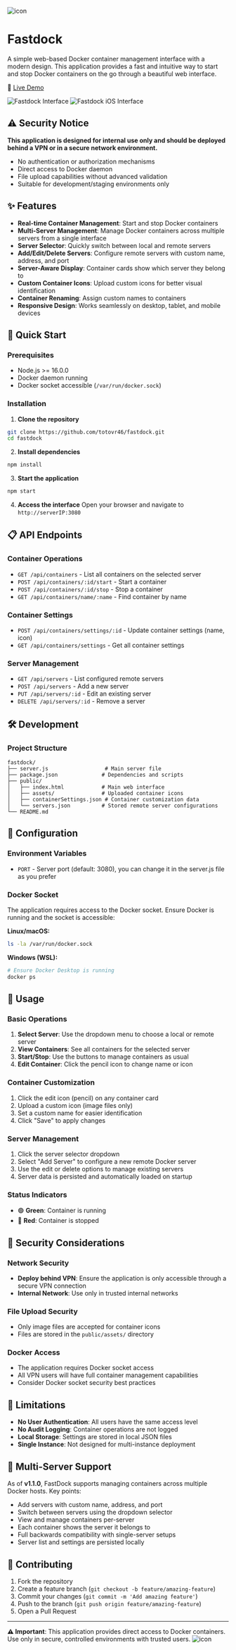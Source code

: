 ![icon](https://raw.githubusercontent.com/totovr46/fastdock/main/Icon2Nobg.png)

# Fastdock

A simple web-based Docker container management interface with a modern design. This application provides a fast and intuitive way to start and stop Docker containers on the go through a beautiful web interface.

🎯 [Live Demo](https://fastdock.salvatoremusumeci.com)

![Fastdock Interface](https://raw.githubusercontent.com/totovr46/fastdock/main/fast-demo.png)
![Fastdock iOS Interface](https://raw.githubusercontent.com/totovr46/fastdock/main/iphone.png)

## ⚠️ Security Notice

**This application is designed for internal use only and should be deployed behind a VPN or in a secure network environment.**

* No authentication or authorization mechanisms
* Direct access to Docker daemon
* File upload capabilities without advanced validation
* Suitable for development/staging environments only

## ✨ Features

* **Real-time Container Management**: Start and stop Docker containers
* **Multi-Server Management**: Manage Docker containers across multiple servers from a single interface
* **Server Selector**: Quickly switch between local and remote servers
* **Add/Edit/Delete Servers**: Configure remote servers with custom name, address, and port
* **Server-Aware Display**: Container cards show which server they belong to
* **Custom Container Icons**: Upload custom icons for better visual identification
* **Container Renaming**: Assign custom names to containers
* **Responsive Design**: Works seamlessly on desktop, tablet, and mobile devices

## 🚀 Quick Start

### Prerequisites

* Node.js >= 16.0.0
* Docker daemon running
* Docker socket accessible (`/var/run/docker.sock`)

### Installation

1. **Clone the repository**

```bash
git clone https://github.com/totovr46/fastdock.git
cd fastdock
```

2. **Install dependencies**

```bash
npm install
```

3. **Start the application**

```bash
npm start
```

4. **Access the interface**
   Open your browser and navigate to `http://serverIP:3080`

## 📋 API Endpoints

### Container Operations

* `GET /api/containers` - List all containers on the selected server
* `POST /api/containers/:id/start` - Start a container
* `POST /api/containers/:id/stop` - Stop a container
* `GET /api/containers/name/:name` - Find container by name

### Container Settings

* `POST /api/containers/settings/:id` - Update container settings (name, icon)
* `GET /api/containers/settings` - Get all container settings

### Server Management

* `GET /api/servers` - List configured remote servers
* `POST /api/servers` - Add a new server
* `PUT /api/servers/:id` - Edit an existing server
* `DELETE /api/servers/:id` - Remove a server

## 🛠️ Development

### Project Structure

```
fastdock/
├── server.js                  # Main server file
├── package.json              # Dependencies and scripts
├── public/
│   ├── index.html            # Main web interface
│   ├── assets/               # Uploaded container icons
│   ├── containerSettings.json # Container customization data
│   └── servers.json          # Stored remote server configurations
└── README.md
```

## 🔧 Configuration

### Environment Variables

* `PORT` - Server port (default: 3080), you can change it in the server.js file as you prefer

### Docker Socket

The application requires access to the Docker socket. Ensure Docker is running and the socket is accessible:

**Linux/macOS:**

```bash
ls -la /var/run/docker.sock
```

**Windows (WSL):**

```bash
# Ensure Docker Desktop is running
docker ps
```

## 🚦 Usage

### Basic Operations

1. **Select Server**: Use the dropdown menu to choose a local or remote server
2. **View Containers**: See all containers for the selected server
3. **Start/Stop**: Use the buttons to manage containers as usual
4. **Edit Container**: Click the pencil icon to change name or icon

### Container Customization

1. Click the edit icon (pencil) on any container card
2. Upload a custom icon (image files only)
3. Set a custom name for easier identification
4. Click "Save" to apply changes

### Server Management

1. Click the server selector dropdown
2. Select "Add Server" to configure a new remote Docker server
3. Use the edit or delete options to manage existing servers
4. Server data is persisted and automatically loaded on startup

### Status Indicators

* 🟢 **Green**: Container is running
* 🔴 **Red**: Container is stopped

## 🔐 Security Considerations

### Network Security

* **Deploy behind VPN**: Ensure the application is only accessible through a secure VPN connection
* **Internal Network**: Use only in trusted internal networks

### File Upload Security

* Only image files are accepted for container icons
* Files are stored in the `public/assets/` directory

### Docker Access

* The application requires Docker socket access
* All VPN users will have full container management capabilities
* Consider Docker socket security best practices

## 🚨 Limitations

* **No User Authentication**: All users have the same access level
* **No Audit Logging**: Container operations are not logged
* **Local Storage**: Settings are stored in local JSON files
* **Single Instance**: Not designed for multi-instance deployment

## 🛌 Multi-Server Support

As of **v1.1.0**, FastDock supports managing containers across multiple Docker hosts. Key points:

* Add servers with custom name, address, and port
* Switch between servers using the dropdown selector
* View and manage containers per-server
* Each container shows the server it belongs to
* Full backwards compatibility with single-server setups
* Server list and settings are persisted locally

## 🤝 Contributing

1. Fork the repository
2. Create a feature branch (`git checkout -b feature/amazing-feature`)
3. Commit your changes (`git commit -m 'Add amazing feature'`)
4. Push to the branch (`git push origin feature/amazing-feature`)
5. Open a Pull Request

---

**⚠️ Important**: This application provides direct access to Docker containers. Use only in secure, controlled environments with trusted users.
![icon](https://raw.githubusercontent.com/totovr46/fastdock/main/Icon.png)

